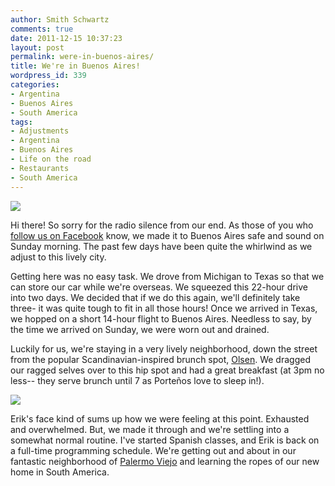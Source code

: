 ```yaml
---
author: Smith Schwartz
comments: true
date: 2011-12-15 10:37:23
layout: post
permalink: were-in-buenos-aires/
title: We're in Buenos Aires!
wordpress_id: 339
categories:
- Argentina
- Buenos Aires
- South America
tags:
- Adjustments
- Argentina
- Buenos Aires
- Life on the road
- Restaurants
- South America
---
```


![](http://schwartzography.com/wp-content/uploads/2011/12/IMG_5385.jpg)

Hi there! So sorry for the radio silence from our end. As those of you who [follow us on Facebook](https://www.facebook.com/Schwartzography) know, we made it to Buenos Aires safe and sound on Sunday morning. The past few days have been quite the whirlwind as we adjust to this lively city.

Getting here was no easy task. We drove from Michigan to Texas so that we can store our car while we're overseas. We squeezed this 22-hour drive into two days. We decided that if we do this again, we'll definitely take three- it was quite tough to fit in all those hours! Once we arrived in Texas, we hopped on a short 14-hour flight to Buenos Aires. Needless to say, by the time we arrived on Sunday, we were worn out and drained. 

Luckily for us, we're staying in a very lively neighborhood, down the street from the popular Scandinavian-inspired brunch spot, [Olsen](http://argentinastravel.com/444/olsen-restaurant-palermo-buenos-aires/). We dragged our ragged selves over to this hip spot and had a great breakfast (at 3pm no less-- they serve brunch until 7 as Porteños love to sleep in!).

![](http://schwartzography.com/wp-content/uploads/2011/12/IMG_5362.jpg)

Erik's face kind of sums up how we were feeling at this point. Exhausted and overwhelmed. But, we made it through and we're settling into a somewhat normal routine. I've started Spanish classes, and Erik is back on a full-time programming schedule. We're getting out and about in our fantastic neighborhood of [Palermo Viejo](http://en.wikipedia.org/wiki/Palermo,_Buenos_Aires) and learning the ropes of our new home in South America.



